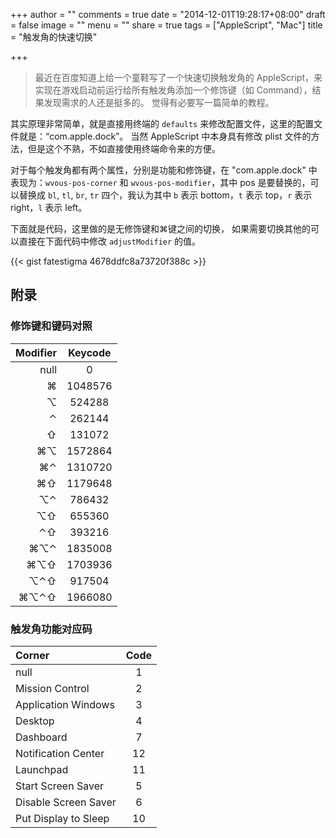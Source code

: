 +++
author = ""
comments = true
date = "2014-12-01T19:28:17+08:00"
draft = false
image = ""
menu = ""
share = true
tags = ["AppleScript", "Mac"]
title = "触发角的快速切换"

+++

>最近在百度知道上给一个童鞋写了一个快速切换触发角的 AppleScript，来实现在游戏启动前运行给所有触发角添加一个修饰键（如 Command），结果发现需求的人还是挺多的。
觉得有必要写一篇简单的教程。

其实原理非常简单，就是直接用终端的 `defaults` 来修改配置文件，这里的配置文件就是：“com.apple.dock”。
当然 AppleScript 中本身具有修改 plist 文件的方法，但是这个不熟，不如直接使用终端命令来的方便。

<!-- more -->

对于每个触发角都有两个属性，分别是功能和修饰键，在 "com.apple.dock" 中表现为：`wvous-pos-corner` 和 `wvous-pos-modifier`，其中 pos 是要替换的，可以替换成 `bl`, `tl`, `br`, `tr` 四个，我认为其中 `b` 表示 bottom，`t` 表示 top，`r` 表示 right，`l` 表示 left。

下面就是代码，这里做的是无修饰键和⌘键之间的切换，
如果需要切换其他的可以直接在下面代码中修改 `adjustModifier` 的值。

{{< gist fatestigma 4678ddfc8a73720f388c >}}

## 附录
### 修饰键和键码对照

|Modifier|Keycode|
|--:|:--:|
|null|0|
|⌘|1048576|
|⌥|524288|
|⌃|262144|
|⇧|131072|
|⌘⌥|1572864|
|⌘⌃|1310720|
|⌘⇧|1179648|
|⌥⌃|786432|
|⌥⇧|655360|
|⌃⇧|393216|
|⌘⌥⌃|1835008|
|⌘⌥⇧|1703936|
|⌥⌃⇧|917504|
|⌘⌥⌃⇧|1966080|

### 触发角功能对应码


|Corner|Code|
|:--|:--:|
|null|1|
|Mission Control|2|
|Application Windows|3|
|Desktop|4|
|Dashboard|7|
|Notification Center|12|
|Launchpad|11|
|Start Screen Saver|5|
|Disable Screen Saver|6|
|Put Display to Sleep|10|

